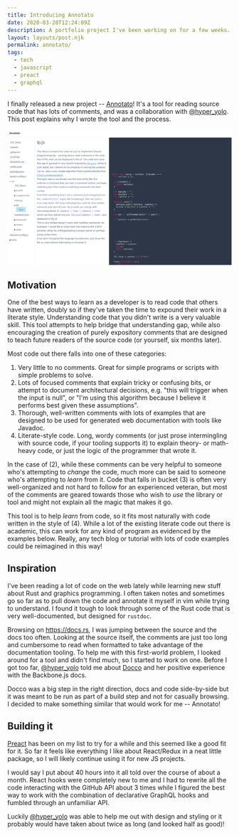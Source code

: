 ```yaml
---
title: Introducing Annotato
date: 2020-03-20T12:24:09Z
description: A portfolio project I've been working on for a few weeks.
layout: layouts/post.njk
permalink: annotato/
tags:
  - tech
  - javascript
  - preact
  - graphql
---
```


I finally released a new project --
[Annotato](https://annotato.nikbrendler.com)! It's a tool for reading source
code that has lots of comments, and was a collaboration with
[@hyper_yolo](https://twitter.com/hyper_yolo). This post explains why I wrote
the tool and the process.

![Annotato](/img/annotato.png)

## Motivation

One of the best ways to learn as a developer is to read code that others have
written, doubly so if they've taken the time to expound their work in a literate
style. Understanding code that you didn't write is a very valuable skill. This
tool attempts to help bridge that understanding gap, while also encouraging the
creation of purely expository comments that are designed to teach future readers
of the source code (or yourself, six months later).

Most code out there falls into one of these categories:
1. Very little to no comments. Great for simple programs or scripts with simple
   problems to solve.
2. Lots of focused comments that explain tricky or confusing bits, or attempt to
   document architectural decisions, e.g. "this will trigger when the input is
   null", or "I'm using this algorithm because I believe it performs best given
   these assumptions".
3. Thorough, well-written comments with lots of examples that are designed to be
   used for generated web documentation with tools like Javadoc.
4. Literate-style code. Long, wordy comments (or just prose intermingling with
   source code, if your tooling supports it) to explain theory- or
   math-heavy code, or just the logic of the programmer that wrote it.

In the case of (2), while these comments can be very helpful to someone who's
attempting to _change_ the code, much more can be said to someone who's
attempting to _learn_ from it. Code that falls in bucket (3) is often very
well-organized and not hard to follow for an experienced veteran, but most of
the comments are geared towards those who wish to _use_ the library or tool and
might not explain all the magic that makes it go.

This tool is to help _learn_ from code, so it fits most naturally with code
written in the style of (4). While a lot of the existing literate code out there
is academic, this can work for any kind of program as evidenced by the examples
below. Really, any tech blog or tutorial with lots of code examples could be
reimagined in this way!

## Inspiration

I've been reading a lot of code on the web lately while learning new stuff about
Rust and graphics programming. I often taken notes and sometimes go so far as to
pull down the code and annotate it myself in vim while trying to understand. I
found it tough to look through some of the Rust code that is very
well-documented, but designed for `rustdoc`.

Browsing on https://docs.rs, I was jumping between the source and the docs too
often. Looking at the source itself, the comments are just too long and
cumbersome to read when formatted to take advantage of the documentation
tooling. To help me with this first-world problem, I looked around for a tool
and didn't find much, so I started to work on one. Before I got too far,
[@hyper_yolo](https://twitter.com/hyper_yolo) told me about
[Docco](https://github.com/jashkenas/docco) and her positive experience with the
Backbone.js docs.

Docco was a big step in the right direction, docs and code side-by-side but it
was meant to be run as part of a build step and not for casually browsing. I
decided to make something similar that would work for me -- Annotato!

## Building it

[Preact](https://preactjs.com) has been on my list to try for a while and this
seemed like a good fit for it. So far it feels like everything I like about
React/Redux in a neat little package, so I will likely continue using it for new
JS projects.

I would say I put about 40 hours into it all told over the course of about a
month. React hooks were completely new to me and I had to rewrite all the
code interacting with the GitHub API about 3 times while I figured the best way
to work with the combination of declarative GraphQL hooks and fumbled through
an unfamiliar API.

Luckily [@hyper_yolo](https://twitter.com/hyper_yolo) was able to help me out
with design and styling or it probably would have taken about twice as long (and
looked half as good)!
